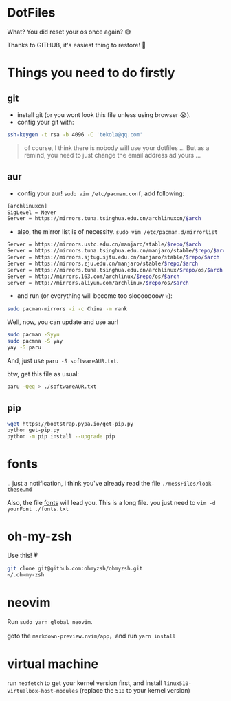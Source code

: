 # DotFiles
What? You did reset your os once again? 😅

Thanks to GITHUB, it's easiest thing to restore!
🔏

# Things you need to do firstly
## git
 - install git (or you wont look this file
   unless using browser 😭).
 - config your git with:

```bash
ssh-keygen -t rsa -b 4096 -C 'tekola@qq.com'
```

> of course, I think there is nobody will use
your dotfiles ...  But as a remind, you need to
just change the email address ad yours ...

## aur

 - config your aur! `sudo vim /etc/pacman.conf`,
   add following:

```bash
[archlinuxcn]
SigLevel = Never
Server = https://mirrors.tuna.tsinghua.edu.cn/archlinuxcn/$arch
```
 - also, the mirror list is of necessity. `sudo
   vim /etc/pacman.d/mirrorlist`

```bash
Server = https://mirrors.ustc.edu.cn/manjaro/stable/$repo/$arch
Server = https://mirrors.tuna.tsinghua.edu.cn/manjaro/stable/$repo/$arch
Server = https://mirrors.sjtug.sjtu.edu.cn/manjaro/stable/$repo/$arch
Server = https://mirrors.zju.edu.cn/manjaro/stable/$repo/$arch
Server = https://mirrors.tuna.tsinghua.edu.cn/archlinux/$repo/os/$arch
Server = http://mirrors.163.com/archlinux/$repo/os/$arch
Server = http://mirrors.aliyun.com/archlinux/$repo/os/$arch
```

 - and run (or everything will become too
   slooooooow 💀):

```bash
sudo pacman-mirrors -i -c China -m rank
```

Well, now, you can update and use aur!

```bash
sudo pacman -Syyu
sudo pacmna -S yay
yay -S paru
```

And, just use `paru -S softwareAUR.txt`.

btw, get this file as usual:

```bash
paru -Qeq > ./softwareAUR.txt
```

## pip

```bash
wget https://bootstrap.pypa.io/get-pip.py
python get-pip.py
python -m pip install --upgrade pip
```

# fonts

.. just a notification, i think you've already
read the file `./messFiles/look-these.md`

Also, the file [fonts](./fonts.txt) will lead you. This is a
long file. you just
need to `vim -d yourFont ./fonts.txt`

# oh-my-zsh

Use this! 💗

```bash
git clone git@github.com:ohmyzsh/ohmyzsh.git
~/.oh-my-zsh
```

# neovim

Run `sudo yarn global neovim`.

goto the `markdown-preview.nvim/app`，and run `yarn install`

# virtual machine

run `neofetch` to get your kernel version first,
and install `linux510-virtualbox-host-modules`
(replace the `510` to your kernel version)


